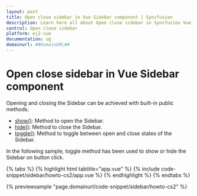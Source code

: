 ```yaml
---
layout: post
title: Open close sidebar in Vue Sidebar component | Syncfusion
description: Learn here all about Open close sidebar in Syncfusion Vue Sidebar component of Syncfusion Essential JS 2 and more.
control: Open close sidebar 
platform: ej2-vue
documentation: ug
domainurl: ##DomainURL##
---
```


# Open close sidebar in Vue Sidebar component

Opening and closing the Sidebar can be achieved with built-in public methods.

* [show()](https://ej2.syncfusion.com/vue/documentation/api/sidebar#show): Method to open the Sidebar.
* [hide()](https://ej2.syncfusion.com/vue/documentation/api/sidebar#hide): Method to close the Sidebar.
* [toggle()](https://ej2.syncfusion.com/vue/documentation/api/sidebar#toggle): Method to toggle between open and close states of the Sidebar.

In the following sample, toggle method has been used to show or hide the Sidebar on button click.

{% tabs %}
{% highlight html tabtitle="app.vue" %}
{% include code-snippet/sidebar/howto-cs2/app.vue %}
{% endhighlight %}
{% endtabs %}
        
{% previewsample "page.domainurl/code-snippet/sidebar/howto-cs2" %}
